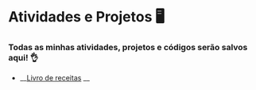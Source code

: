 # Atividades e Projetos :desktop_computer:



### Todas as minhas atividades, projetos e códigos serão salvos aqui! :ok_hand:



- __[Livro de receitas](https://github.com/Fillpin/Workspace/tree/master/Cursos/DIO/livro-receitas) __